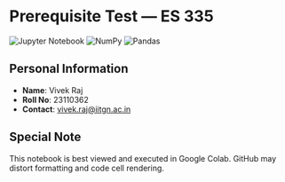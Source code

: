 # Prerequisite Test — ES 335

![Jupyter Notebook](https://img.shields.io/badge/jupyter-%23FA0F00.svg?style=for-the-badge&logo=jupyter&logoColor=white)
![NumPy](https://img.shields.io/badge/numpy-%23013243.svg?style=for-the-badge&logo=numpy&logoColor=white)
![Pandas](https://img.shields.io/badge/pandas-%23150458.svg?style=for-the-badge&logo=pandas&logoColor=white)

## Personal Information

- **Name**: Vivek Raj
- **Roll No**: 23110362
- **Contact**: <a href="mailto:vivek.raj@iitgn.ac.in">vivek.raj@iitgn.ac.in</a>

## Special Note

This notebook is best viewed and executed in Google Colab. GitHub may distort formatting and code cell rendering.


